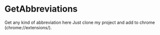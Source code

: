 # GetAbbreviations
Get any kind of abbreviation here
Just clone my project and add to chrome (chrome://extensions/).
